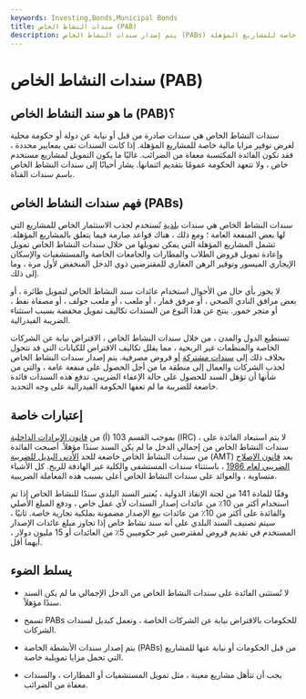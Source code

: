 ```yaml
---
keywords: Investing,Bonds,Municipal Bonds
title: سندات النشاط الخاص (PAB)
description: يتم إصدار سندات النشاط الخاص (PABs) من قبل الحكومات المحلية أو حكومات الولايات لتوفير مزايا تمويل خاصة للمشاريع المؤهلة.
---
```


# سندات النشاط الخاص (PAB)
## ما هو سند النشاط الخاص (PAB)؟

سندات النشاط الخاص هي سندات صادرة من قبل أو نيابة عن دولة أو حكومة محلية لغرض توفير مزايا مالية خاصة للمشاريع المؤهلة. إذا كانت السندات تفي بمعايير محددة ، فقد تكون الفائدة المكتسبة معفاة من الضرائب. غالبًا ما يكون التمويل لمشاريع مستخدم خاص ، ولا تتعهد الحكومة عمومًا بتقديم ائتمانها. يشار أحيانًا إلى سندات النشاط الخاص باسم سندات القناة.

## فهم سندات النشاط الخاص (PABs)

سندات النشاط الخاص هي سندات [بلدية](/municipalbond) تُستخدم لجذب الاستثمار الخاص للمشاريع التي لها بعض المنفعة العامة ؛ ومع ذلك ، هناك قواعد صارمة فيما يتعلق بالمشاريع المؤهلة. تشمل المشاريع المؤهلة التي يمكن تمويلها من خلال سندات النشاط الخاص تمويل وإعادة تمويل قروض الطلاب والمطارات والجامعات الخاصة والمستشفيات والإسكان الإيجاري الميسور وتوفير الرهن العقاري للمقترضين ذوي الدخل المنخفض لأول مرة ، وما إلى ذلك.

لا يجوز بأي حال من الأحوال استخدام عائدات سند النشاط الخاص لتمويل طائرة ، أو بعض مرافق النادي الصحي ، أو مرفق قمار ، أو ملعب ، أو ملعب جولف ، أو مصفاة نفط ، أو متجر خمور. ينتج عن هذا النوع من السندات تكاليف تمويل مخفضة بسبب استثناء الضريبة الفيدرالية.

تستطيع الدول والمدن ، من خلال سندات النشاط الخاص ، الاقتراض نيابة عن الشركات الخاصة والمنظمات غير الربحية ، مما يقلل تكاليف الاقتراض للكيانات التي قد تتحول بخلاف ذلك إلى [سندات مشتركة](/corporatebond) [أو](/corporatebond) قروض مصرفية. يتم إصدار سندات النشاط الخاص لجذب الشركات والعمال إلى منطقة ما من أجل الحصول على منفعة عامة ، والتي من شأنها أن تؤهل السند للحصول على حالة الإعفاء الضريبي. تدفع هذه السندات فائدة خاضعة للضريبة ما لم تعفها الحكومة الفيدرالية على وجه التحديد.

## إعتبارات خاصة

بموجب القسم 103 (أ) من [قانون الإيرادات الداخلية](/internal-revenue-code) (IRC) ، لا يتم استبعاد الفائدة على سندات النشاط الخاص من إجمالي الدخل ما لم يكن السند سندًا مؤهلاً. أصبحت الفائدة من سندات النشاط الخاص خاضعة للحد [الأدنى البديل للضريبة](/alternativeminimumtax) (AMT) بعد [قانون الإصلاح الضريبي لعام 1986](/taxreformact1986) ، باستثناء سندات المستشفى والكلية غير الهادفة للربح. كل الأشياء متساوية ، والعوائد على سندات النشاط الخاص أعلى بسبب هذه المعاملة الضريبية.

وفقًا للمادة 141 من لجنة الإنقاذ الدولية ، يُعتبر السند البلدي سندًا للنشاط الخاص إذا تم استخدام أكثر من 10٪ من عائدات إصدار السندات لأي عمل خاص ، ودفع المبلغ الأصلي والفائدة على أكثر من 10٪ من عائدات بيع الإصدار مضمونة بملكية تجارية خاصة. ثانيًا ، سيتم تصنيف السند البلدي على أنه سند نشاط خاص إذا تجاوز مبلغ عائدات الإصدار المستخدم في تقديم قروض لمقترضين غير حكوميين 5٪ من العائدات أو 15 مليون دولار ، أيهما أقل.

## يسلط الضوء

- لا تُستثنى الفائدة على سندات النشاط الخاص من الدخل الإجمالي ما لم يكن السند سندًا مؤهلاً.

- تسمح PABs للحكومات بالاقتراض نيابة عن الشركات الخاصة ، وتعمل كبديل لسندات الشركات.

- يتم إصدار سندات الأنشطة الخاصة (PABs) من قبل الحكومات أو نيابة عنها للمشاريع التي تحمل مزايا تمويلية خاصة.

- يجب أن تتأهل مشاريع معينة ، مثل تمويل المستشفيات أو المطارات ، والسندات معفاة من الضرائب.

